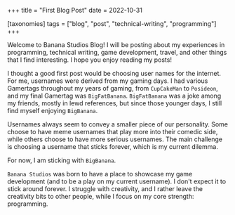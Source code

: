 +++
title = "First Blog Post"
date = 2022-10-31

[taxonomies]
tags = ["blog", "post", "technical-writing", "programming"]
+++

Welcome to Banana Studios Blog! I will be posting about my experiences in programming, technical writing, game development, travel, and other things that I find interesting. I hope you enjoy reading my posts!

I thought a good first post would be choosing user names for the internet. For me, usernames were derived from my gaming days. I had various Gamertags throughout my years of gaming, from `CupCakeMan` to `Posideon`, and my final Gamertag was `BigFatBanana`. `BigFatBanana` was a joke among my friends, mostly in lewd references, but since those younger days, I still find myself enjoying `BigBanana`.

Usernames always seem to convey a smaller piece of our personality. Some choose to have meme usernames that play more into their comedic side, while others choose to have more serious usernames. The main challenge is choosing a username that sticks forever, which is my current dilemma.

For now, I am sticking with `BigBanana`. 

`Banana Studios` was born to have a place to showcase my game development (and to be a play on my current username). I don't expect it to stick around forever. I struggle with creativity, and I rather leave the creativity bits to other people, while I focus on my core strength: programming.

